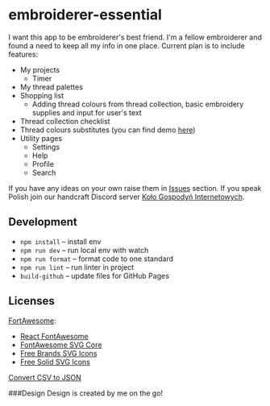 # embroiderer-essential

I want this app to be embroiderer's best friend. I'm a fellow embroiderer and found a need to keep all my info in one place. Current plan is to include features:
* My projects
  * Timer
* My thread palettes
* Shopping list
  * Adding thread colours from thread collection, basic embroidery supplies and input for user's text
* Thread collection checklist
* Thread colours substitutes (you can find demo [here](https://edworczak.github.io/embroiderer-essential/))
* Utility pages
  * Settings
  * Help
  * Profile
  * Search

If you have any ideas on your own raise them in [Issues](https://github.com/edworczak/ebroiderers-essential/issues) section. If you speak Polish join our handcraft Discord server [Koło Gospodyń Internetowych](https://discord.gg/HqNVstmPDV).

## Development

* `npm install` – install env
* `npm run dev` – run local env with watch
* `npm run format` – format code to one standard
* `npm run lint` – run linter in project
* `build-github` – update files for GitHub Pages

## Licenses
[FortAwesome](https://github.com/FortAwesome):
* [React FontAwesome](https://github.com/FortAwesome/react-fontawesome)
* [FontAwesome SVG Core](https://github.com/FortAwesome/fontawesome-svg-core)
* [Free Brands SVG Icons](https://github.com/FortAwesome/free-brands-svg-icons)
* [Free Solid SVG Icons](https://github.com/FortAwesome/free-solid-svg-icons)

[Convert CSV to JSON](https://www.convertcsv.com/csv-to-json.htm)

###Design
Design is created by me on the go!